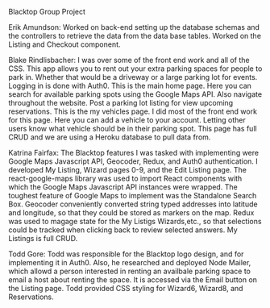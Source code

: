 Blacktop Group Project

Erik Amundson: Worked on back-end setting up the database schemas and the controllers to retrieve the data from the data base tables. Worked on the Listing and Checkout component.

Blake Rindlisbacher: I was over some of the front end work and all of the CSS. This app allows you to rent out your extra parking spaces for people to park in. Whether that would be a driveway or a large parking lot for events. Logging in is done with Auth0. This is the main home page. Here you can search for available parking spots using the Google Maps API. Also navigate throughout the website. Post a parking lot listing for view upcoming reservations. This is the my vehicles page. I did most of the front end work for this page. Here you can add a vehicle to your account. Letting other users know what vehicle should be in their parking spot. This page has full CRUD and we are using a Heroku database to pull data from.

Katrina Fairfax: The Blacktop features I was tasked with implementing were Google Maps Javascript API, Geocoder, Redux, and Auth0 authentication. I developed My Listing, Wizard pages 0-9, and the Edit Listing page. The react-google-maps library was used to import React components with which the Google Maps Javascript API instances were wrapped. The toughest feature of Google Maps to implement was the Standalone Search Box. Geocoder conveniently converted string typed addresses into latitude and longitude, so that they could be stored as markers on the map. Redux was used to magage state for the My Listigs Wizards,etc., so that selections could be tracked when clicking back to review selected answers. My Listings is full CRUD.

Todd Gore: Todd was responsible for the Blacktop logo design, and for implementing it in Auth0.  Also, he researched and deployed Node Mailer, which allowd a person interested in renting an availbale parking space to email a host about renting the space.  It is accessed via the Email button on the Listing page.  Todd provided CSS styling for Wizard6, Wizard8, and Reservations.
